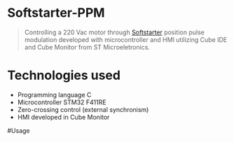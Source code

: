# Softstarter-PPM
> Controlling a 220 Vac motor through [Softstarter](https://en.wikipedia.org/wiki/Motor_soft_starter) position pulse modulation developed with microcontroller and HMI utilizing Cube IDE and Cube Monitor from ST Microeletronics.

# Technologies used
- Programming language C
- Microcontroller STM32 F411RE
- Zero-crossing control (external synchronism)
- HMI developed in Cube Monitor

#Usage

